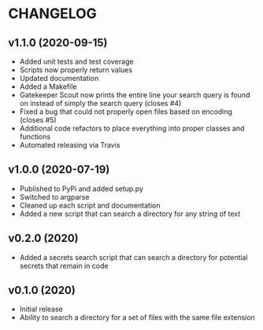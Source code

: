 # CHANGELOG

## v1.1.0 (2020-09-15)

* Added unit tests and test coverage
* Scripts now properly return values
* Updated documentation
* Added a Makefile
* Gatekeeper Scout now prints the entire line your search query is found on instead of simply the search query (closes #4)
* Fixed a bug that could not properly open files based on encoding (closes #5)
* Additional code refactors to place everything into proper classes and functions
* Automated releasing via Travis

## v1.0.0 (2020-07-19)

* Published to PyPi and added setup.py
* Switched to argparse
* Cleaned up each script and documentation
* Added a new script that can search a directory for any string of text

## v0.2.0 (2020)

* Added a secrets search script that can search a directory for potential secrets that remain in code

## v0.1.0 (2020)

* Initial release
* Ability to search a directory for a set of files with the same file extension
